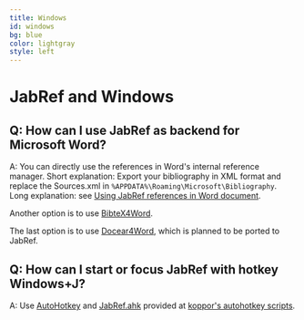 ```yaml
---
title: Windows
id: windows
bg: blue
color: lightgray
style: left
---
```


# JabRef and Windows

## Q: How can I use JabRef as backend for Microsoft Word?

A: You can directly use the references in Word's internal reference manager.
Short explanation: Export your bibliography in XML format and replace the Sources.xml in `%APPDATA%\Roaming\Microsoft\Bibliography`.
Long explanation: see [Using JabRef references in Word document](http://www.ademcan.net/?d=2012/01/30/15/23/05-using-jabref-references-in-word-documents).

Another option is to use [BibteX4Word](http://www.ee.ic.ac.uk/hp/staff/dmb/perl/index.html).

The last option is to use [Docear4Word](https://github.com/Docear/Docear4Word), which is planned to be ported to JabRef.

## Q: How can I start or focus JabRef with hotkey Windows+J?

A: Use [AutoHotkey](http://www.autohotkey.com/) and [JabRef.ahk](https://github.com/koppor/autohotkey-scripts/blob/master/JabRef.ahk) provided at [koppor's autohotkey scripts](https://github.com/koppor/autohotkey-scripts).
